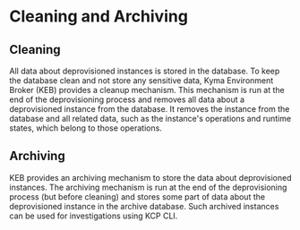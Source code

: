 # Cleaning and Archiving

## Cleaning 

All data about deprovisioned instances is stored in the database. To keep the database clean and not store any sensitive data, Kyma Environment Broker (KEB) provides a cleanup mechanism.
This mechanism is run at the end of the deprovisioning process and removes all data about a deprovisioned instance from the database. It removes the instance from the database and all related data, such as the instance's operations and runtime states, which belong to those operations.

## Archiving

KEB provides an archiving mechanism to store the data about deprovisioned instances. 
The archiving mechanism is run at the end of the deprovisioning process (but before cleaning) and stores some part of data about the deprovisioned instance in the archive database.
Such archived instances can be used for investigations using KCP CLI.